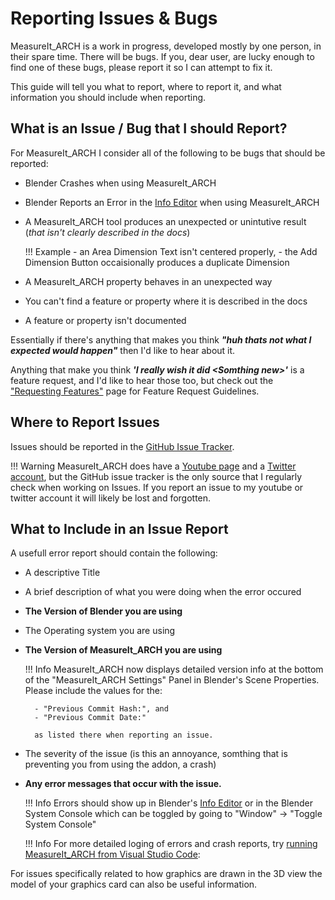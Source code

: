 # Reporting Issues & Bugs

MeasureIt_ARCH is a work in progress, developed mostly by one person, in their spare time. There will be bugs. If you, dear user, are lucky enough to find one of these bugs, please report it so I can attempt to fix it. 

This guide will tell you what to report, where to report it, and what information you should include when reporting.

## What is an Issue / Bug that I should Report?

For MeasureIt_ARCH I consider all of the following to be bugs that should be reported:

- Blender Crashes when using MeasureIt_ARCH
- Blender Reports an Error in the [Info Editor](https://docs.blender.org/manual/en/latest/editors/info_editor.html) when using MeasureIt_ARCH
- A MeasureIt_ARCH tool produces an unexpected or unintutive result (*that isn't clearly described in the docs*) 

    !!! Example
        - an Area Dimension Text isn't centered properly,
        - the Add Dimension Button occaisionally produces a duplicate Dimension

- A MeasureIt_ARCH property behaves in an unexpected way
- You can't find a feature or property where it is described in the docs
- A feature or property isn't documented

Essentially if there's anything that makes you think **_"huh thats not what I expected would happen"_** then I'd like to hear about it.

Anything that make you think **_'I really wish it did <Somthing new\>'_** is a feature request, and I'd like to hear those too, but check out the ["Requesting Features"](feature_requests.md) page for Feature Request Guidelines. 

## Where to Report Issues

Issues should be reported in the [GitHub Issue Tracker](https://github.com/kevancress/MeasureIt_ARCH/issues).

!!! Warning
    MeasureIt_ARCH does have a [Youtube page](https://www.youtube.com/c/MeasureItARCH) and a [Twitter account](https://twitter.com/measureit_arch), but the GitHub issue tracker is the only source that I regularly check when working on Issues. If you report an issue to my youtube or twitter account it will likely be lost and forgotten.

## What to Include in an Issue Report

A usefull error report should contain the following:

- A descriptive Title
- A brief description of what you were doing when the error occured
- **The Version of Blender you are using**
- The Operating system you are using
- **The Version of MeasureIt_ARCH you are using**

    !!! Info
        MeasureIt_ARCH now displays detailed version info at the bottom of the "MeasureIt_ARCH Settings" Panel in Blender's Scene Properties. Please include the values for the:

        - "Previous Commit Hash:", and
        - "Previous Commit Date:"

        as listed there when reporting an issue. 

- The severity of the issue (is this an annoyance, somthing that is preventing you from using the addon, a crash)
- **Any error messages that occur with the issue.**

    !!! Info
        Errors should show up in Blender's [Info Editor](https://docs.blender.org/manual/en/latest/editors/info_editor.html) or in the Blender System Console which can be toggled by going to "Window" -> "Toggle System Console"

    !!! Info
        For more detailed loging of errors and crash reports, try [running MeasureIt_ARCH from Visual Studio Code](../tutorials/install.md):

For issues specifically related to how graphics are drawn in the 3D view the model of your graphics card can also be useful information.
